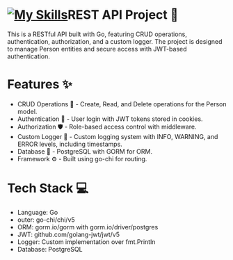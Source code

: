 # [![My Skills](https://skillicons.dev/icons?i=go)](https://skillicons.dev)REST API Project :rocket: 
This is a RESTful API built with Go, featuring CRUD operations, authentication, authorization, and a custom logger. The project is designed to manage Person entities and secure access with JWT-based authentication.

# Features :sparkles:
- CRUD Operations :wrench: - Create, Read, and Delete operations for the Person model.
- Authentication :key: - User login with JWT tokens stored in cookies.
- Authorization :shield: - Role-based access control with middleware.
- Custom Logger :loudspeaker: - Custom logging system with INFO, WARNING, and ERROR levels, including timestamps.
- Database :floppy_disk: - PostgreSQL with GORM for ORM.
- Framework :gear: - Built using go-chi for routing.
# Tech Stack :computer:
- Language: Go
- outer: go-chi/chi/v5
- ORM: gorm.io/gorm with gorm.io/driver/postgres
- JWT: github.com/golang-jwt/jwt/v5
- Logger: Custom implementation over fmt.Println
- Database: PostgreSQL
